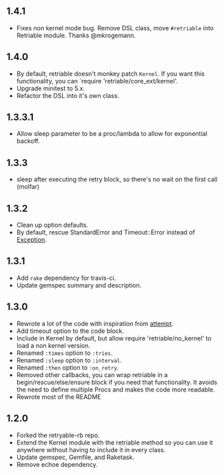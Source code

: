 ## 1.4.1
* Fixes non kernel mode bug. Remove DSL class, move `#retriable` into Retriable module. Thanks @mkrogemann.

## 1.4.0
* By default, retriable doesn't monkey patch `Kernel`. If you want this functionality,
you can `require 'retriable/core_ext/kernel'.
* Upgrade minitest to 5.x.
* Refactor the DSL into it's own class.

## 1.3.3.1
* Allow sleep parameter to be a proc/lambda to allow for exponential backoff.

## 1.3.3
* sleep after executing the retry block, so there's no wait on the first call (molfar)

## 1.3.2
* Clean up option defaults.
* By default, rescue StandardError and Timeout::Error instead of [Exception](http://www.mikeperham.com/2012/03/03/the-perils-of-rescue-exception).

## 1.3.1
* Add `rake` dependency for travis-ci.
* Update gemspec summary and description.

## 1.3.0

* Rewrote a lot of the code with inspiration from [attempt](https://rubygems.org/gems/attempt).
* Add timeout option to the code block.
* Include in Kernel by default, but allow require 'retriable/no_kernel' to load a non kernel version.
* Renamed `:times` option to `:tries`.
* Renamed `:sleep` option to `:interval`.
* Renamed `:then` option to `:on_retry`.
* Removed other callbacks, you can wrap retriable in a begin/rescue/else/ensure block if you need that functionality. It avoids the need to define multiple Procs and makes the code more readable.
* Rewrote most of the README

## 1.2.0

* Forked the retryable-rb repo.
* Extend the Kernel module with the retriable method so you can use it anywhere without having to include it in every class.
* Update gemspec, Gemfile, and Raketask.
* Remove echoe dependency.
